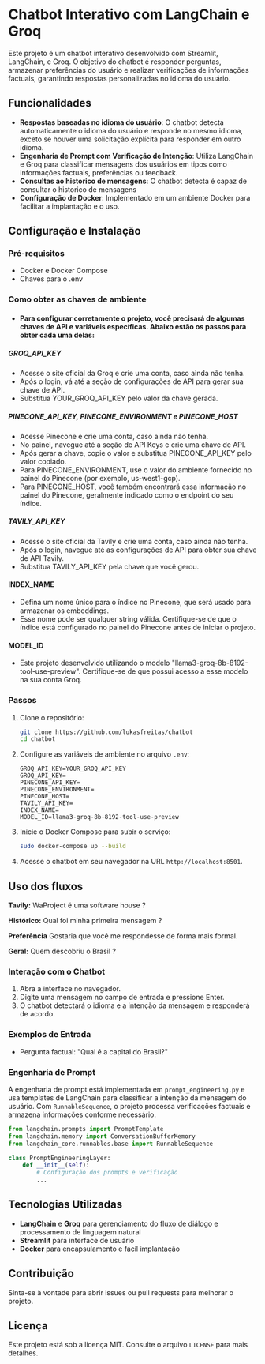 # Chatbot Interativo com LangChain e Groq

Este projeto é um chatbot interativo desenvolvido com Streamlit, LangChain, e Groq. O objetivo do chatbot é responder perguntas, armazenar preferências do usuário e realizar verificações de informações factuais, garantindo respostas personalizadas no idioma do usuário.

## Funcionalidades

- **Respostas baseadas no idioma do usuário**: O chatbot detecta automaticamente o idioma do usuário e responde no mesmo idioma, exceto se houver uma solicitação explícita para responder em outro idioma.
- **Engenharia de Prompt com Verificação de Intenção**: Utiliza LangChain e Groq para classificar mensagens dos usuários em tipos como informações factuais, preferências ou feedback.
- **Consultas ao historico de mensagens**: O chatbot detecta é capaz de consultar o historico de mensagens
- **Configuração de Docker**: Implementado em um ambiente Docker para facilitar a implantação e o uso.

## Configuração e Instalação

### Pré-requisitos

- Docker e Docker Compose
- Chaves para o .env

### Como obter as chaves de ambiente
- #### Para configurar corretamente o projeto, você precisará de algumas chaves de API e variáveis específicas. Abaixo estão os passos para obter cada uma delas:

##### GROQ_API_KEY

- Acesse o site oficial da Groq e crie uma conta, caso ainda não tenha.
- Após o login, vá até a seção de configurações de API para gerar sua chave de API.   
- Substitua YOUR_GROQ_API_KEY pelo valor da chave gerada.
  
##### PINECONE_API_KEY, PINECONE_ENVIRONMENT e PINECONE_HOST

- Acesse Pinecone e crie uma conta, caso ainda não tenha.
- No painel, navegue até a seção de API Keys e crie uma chave de API.
- Após gerar a chave, copie o valor e substitua PINECONE_API_KEY pelo valor copiado.
- Para PINECONE_ENVIRONMENT, use o valor do ambiente fornecido no painel do Pinecone (por exemplo, us-west1-gcp).
- Para PINECONE_HOST, você também encontrará essa informação no painel do Pinecone, geralmente indicado como o endpoint do seu índice.

##### TAVILY_API_KEY

- Acesse o site oficial da Tavily e crie uma conta, caso ainda não tenha.
- Após o login, navegue até as configurações de API para obter sua chave de API Tavily.
- Substitua TAVILY_API_KEY pela chave que você gerou.

#### INDEX_NAME

- Defina um nome único para o índice no Pinecone, que será usado para armazenar os embeddings.
- Esse nome pode ser qualquer string válida. Certifique-se de que o índice está configurado no painel do Pinecone antes de iniciar o projeto.

#### MODEL_ID
- Este projeto desenvolvido utilizando o modelo "llama3-groq-8b-8192-tool-use-preview". Certifique-se de que possui acesso a esse modelo na sua conta Groq.

### Passos

1. Clone o repositório:

   ```bash
   git clone https://github.com/lukasfreitas/chatbot
   cd chatbot
   ```

2. Configure as variáveis de ambiente no arquivo `.env`:

   ```plaintext
   GROQ_API_KEY=YOUR_GROQ_API_KEY
   GROQ_API_KEY=
   PINECONE_API_KEY=
   PINECONE_ENVIRONMENT=
   PINECONE_HOST=
   TAVILY_API_KEY=
   INDEX_NAME=
   MODEL_ID=llama3-groq-8b-8192-tool-use-preview
   ```

3. Inicie o Docker Compose para subir o serviço:

   ```bash
   sudo docker-compose up --build
   ```

4. Acesse o chatbot em seu navegador na URL `http://localhost:8501`.

## Uso dos fluxos
**Tavily:** WaProject é uma software house ?

**Histórico:** Qual foi minha primeira mensagem ?

**Preferência** Gostaria que você me respondesse de forma mais formal.

**Geral:** Quem descobriu o Brasil ?


### Interação com o Chatbot

1. Abra a interface no navegador.
2. Digite uma mensagem no campo de entrada e pressione Enter.
3. O chatbot detectará o idioma e a intenção da mensagem e responderá de acordo.

### Exemplos de Entrada

- Pergunta factual: "Qual é a capital do Brasil?"

### Engenharia de Prompt

A engenharia de prompt está implementada em `prompt_engineering.py` e usa templates de LangChain para classificar a intenção da mensagem do usuário. Com `RunnableSequence`, o projeto processa verificações factuais e armazena informações conforme necessário.

```python
from langchain.prompts import PromptTemplate
from langchain.memory import ConversationBufferMemory
from langchain_core.runnables.base import RunnableSequence

class PromptEngineeringLayer:
    def __init__(self):
        # Configuração dos prompts e verificação
        ...
```

## Tecnologias Utilizadas

- **LangChain** e **Groq** para gerenciamento do fluxo de diálogo e processamento de linguagem natural
- **Streamlit** para interface de usuário
- **Docker** para encapsulamento e fácil implantação

## Contribuição

Sinta-se à vontade para abrir issues ou pull requests para melhorar o projeto.

## Licença

Este projeto está sob a licença MIT. Consulte o arquivo `LICENSE` para mais detalhes.
